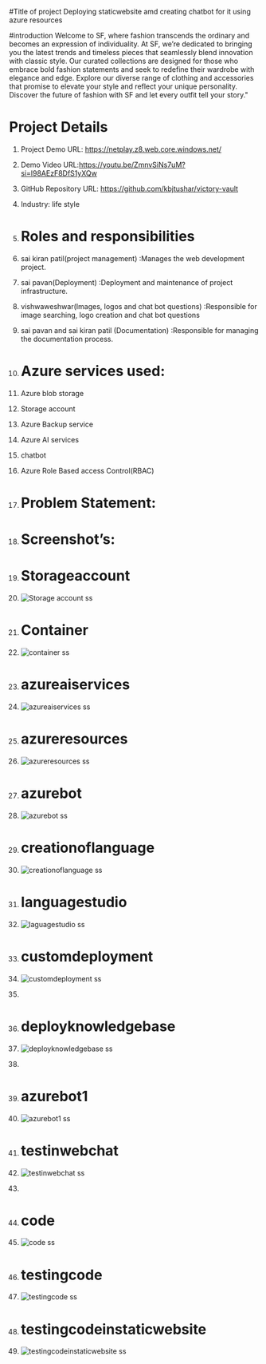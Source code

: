 #Title of project
Deploying staticwebsite amd creating chatbot for it using azure resources

#introduction
Welcome to SF, where fashion transcends the ordinary and becomes an expression of individuality. At SF, we’re dedicated to bringing you the latest trends and timeless pieces that seamlessly blend innovation with classic style. Our curated collections are designed for those who embrace bold fashion statements and seek to redefine their wardrobe with elegance and edge. Explore our diverse range of clothing and accessories that promise to elevate your style and reflect your unique personality. Discover the future of fashion with SF and let every outfit tell your story."

# Project Details
1. Project Demo URL: https://netplay.z8.web.core.windows.net/
2. Demo Video URL:https://youtu.be/ZmnvSiNs7uM?si=l98AEzF8DfS1yXQw
3. GitHub Repository URL: https://github.com/kbjtushar/victory-vault
4. Industry: life style

5. # Roles and responsibilities
1. sai kiran patil(project management) :Manages the web development project.
2. sai pavan(Deployment) :Deployment and maintenance of project infrastructure.
3. vishwaweshwar(Images, logos and chat bot questions) :Responsible for image searching, logo creation and chat bot questions
4. sai pavan and sai kiran patil (Documentation) :Responsible for managing the documentation process.

5. # Azure services used:
1. Azure blob storage
2. Storage account
3. Azure Backup service
4. Azure AI services
5. chatbot
6. Azure Role Based access Control(RBAC)

7. # Problem Statement:
8. # Screenshot’s:
9. # Storageaccount
10. ![Storage account ss](./patil/Storageaccount.png)

11. # Container
12. ![container ss](./patil/container.png)

13. # azureaiservices
14. ![azureaiservices ss](./patil/azureaiservices.png)

15. # azureresources
16. ![azureresources ss](./patil/azureresources.png)

17. # azurebot
18. ![azurebot ss](./patil/azurebot.png)

19. # creationoflanguage
20. ![creationoflanguage ss](./patil/creationoflanguage.png)

21. # languagestudio
22. ![laguagestudio ss](./patil/laguagestudio.png)

23. # customdeployment
24. ![customdeployment ss](./patil/customdeployment.png)
25. 
26. # deployknowledgebase
31. ![deployknowledgebase ss](./patil/deployknowledgebase.png)
26. 
27. # azurebot1
28. ![azurebot1 ss](./patil/azurebot1.png)

29. # testinwebchat
30. ![testinwebchat ss](./patil/testinwebchat.png)
31. 
32. # code
35. ![code ss](./patil/code.png)

32. # testingcode
33. ![testingcode ss](./patil/testingcode.png)
    
    
38. # testingcodeinstaticwebsite
39. ![testingcodeinstaticwebsite ss](./patil/testingcodeinstaticwebsite.png)

